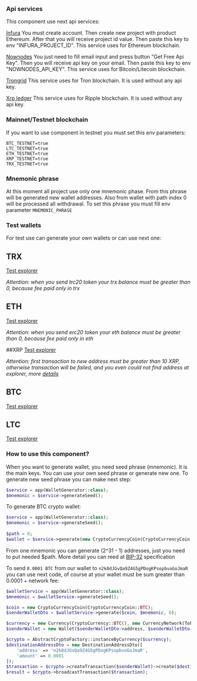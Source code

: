 ### Api services
This component use next api services:

[Infura](https://infura.io/)
You must create account. Then create new project with product Ethereum. After that you will receive project id value.
Then paste this key to env "INFURA_PROJECT_ID". This service uses for Ethereum blockchain.

[Nownodes](https://nownodes.io/)
You just need to fill email input and press button "Get Free Api Key". Then you will receive api key on your email.
Then paste this key to env "NOWNODES_API_KEY". This service uses for Bitcoin/Litecoin blockchain.

[Trongrid](https://www.trongrid.io/)
This service uses for Tron blockchain. It is used without any api key.

[Xrp ledger](https://xrpl.org/public-servers.html#public-servers)
This service uses for Ripple blockchain. It is used without any api key.

### Mainnet/Testnet blockchain
If you want to use component in testnet you must set this env parameters:
```
BTC_TESTNET=true
LTC_TESTNET=true
ETH_TESTNET=true
XRP_TESTNET=true
TRX_TESTNET=true
```

### Mnemonic phrase
At this moment all project use only one mnemonic phase. From this phrase will be generated new wallet addresses.
Also from wallet with path index 0 will be processed all withdrawal. To set this phrase you must fill env parameter ``MNEMONIC_PHRASE``


### Test wallets
For test use can generate your own wallets or can use next one:

## TRX
[Test explorer](https://shasta.tronscan.org/)

<i>Attention: when you send trc20 token your trx balance must be greater than 0, because fee paid only in trx</i>

## ETH
[Test explorer](https://ropsten.etherscan.io/)

<i>Attention: when you send erc20 token your eth balance must be greater than 0, because fee paid only in eth</i>

##XRP
[Test explorer](https://testnet.xrpl.org/)

<i>Attention: first transaction to new address must be greater than 10 XRP, otherwise transaction will be failed,
and you even could not find address at explorer, more [details](https://xrpl.org/reserves.html) </i>

## BTC
[Test explorer](https://live.blockcypher.com/btc-testnet/)

## LTC
[Test explorer](https://blockexplorer.one/litecoin/testnet)


### How to use this component?
When you want to generate wallet, you need seed phrase (mnemonic). It is the main keys.
You can use your own seed phrase or generate new one.
To generate new seed phrase you can make next step:
```php
$service = app(WalletGenerator::class);
$mnemonic = $service->generateSeed();
```

To generate BTC crypto wallet:
```php
$service = app(WalletGenerator::class);
$mnemonic = $service->generateSeed();
        
$path = 0;
$wallet = $service->generate(new CryptoCurrencyCoin(CryptoCurrencyCoin::BTC), $mnemonic, $path);
```

From one mnemonic you can generate (2^31 - 1) addresses, just you need to put needed $path. 
More detail you can reed at [BIP-32](https://github.com/bitcoin/bips/blob/master/bip-0032.mediawiki) specification

To send ``0.0001 BTC`` from our wallet to ``n2k8dJGvQa9Z4G5gPDogKPsopbvoGoJmaR`` you can use next code, 
of course at your wallet must be sum greater than 0.0001 + network fee:
```php
$walletService = app(WalletGenerator::class);
$mnemonic = $walletService->generateSeed();

$coin = new CryptoCurrencyCoin(CryptoCurrencyCoin::BTC);
$senderWalletDto = $walletService->generate($coin, $mnemonic, 0);

$currency = new Currency(CryptoCurrency::BTC(), new CurrencyNetwork(TokenType::DEFAULT(), 8));
$senderWallet = new Wallet($senderWalletDto->address, $senderWalletDto->privateKey, $currency, $senderWalletDto->pubKey);

$crypto = AbstractCryptoFactory::instanceByCurrency($currency);
$destinationAddressDto = new DestinationAddressDto([
    'address' => 'n2k8dJGvQa9Z4G5gPDogKPsopbvoGoJmaR',
    'amount' => 0.0001
]);
$transaction = $crypto->createTransaction($senderWallet)->create($destinationAddressDto);
$result = $crypto->broadcastTransaction($transaction);
```
